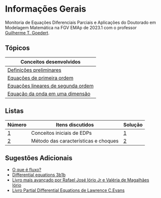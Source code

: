 # Informações Gerais 

Monitoria de Equações Diferenciais Parciais e Aplicações do Doutorado em Modelagem Matemática na FGV EMAp de 2023.1 com o professor [Guilherme T. Goedert](https://www.gtgoedert.com/Home).

## Tópicos

|Conceitos desenvolvidos|
|---|
|[Definições preliminares](/files/disciplines/edp2023/preliminaries.pdf)|
|[Equações de primeira ordem](/files/disciplines/edp2023/first_order_equations.pdf)|
|[Equações lineares de segunda ordem](/files/disciplines/edp2023/second_order_equations.pdf)|
|[Equação da onda em uma dimensão](/files/disciplines/edp2023/wave_equation_1d.pdf)|

## Listas

|Número|Itens discutidos|Solução|
|------|----------------|-------|
|[1](https://drive.google.com/drive/folders/1hoOqwxBEgvYMoIraLfFmMB_W9rMSX6Wh)|Conceitos iniciais de EDPs|[1](/ta-sessions/unavailable)|
|[2](https://drive.google.com/file/d/1C-zcq9jrKrdW-AiX5AgC19cY3Gsd3OsH/view?usp=share_link)|Método das características e choques|[2](/ta-sessions/unavailable)|

## Sugestões Adicionais 

- [O que é fluxo?](http://www.phys.boun.edu.tr/~burcin/Flux.pdf)
- [Differential equations 3b1b](https://www.youtube.com/playlist?list=PLZHQObOWTQDNPOjrT6KVlfJuKtYTftqH6)
- [Livro mais avançado por Rafael José Iório Jr e Valéria de Magalhães Iório](https://www.amazon.com.br/Fourier-Analysis-Partial-Differential-Equations/dp/052162116X)
- [Livro Partial Differential Equations de Lawrence C.Evans](https://www.amazon.com.br/Partial-Differential-Equations-Lawrence-Evans/dp/0821807722)